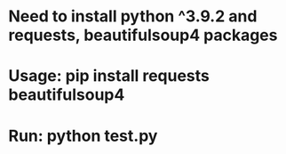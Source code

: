 # Need to install python ^3.9.2 and requests, beautifulsoup4 packages
# Usage: pip install requests beautifulsoup4
# Run: python test.py